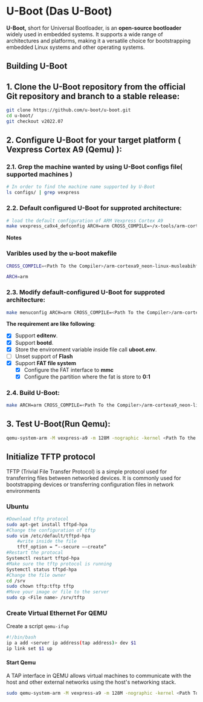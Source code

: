 # U-Boot (Das U-Boot)

**U-Boot,** short for Universal Bootloader, is an **open-source bootloader** widely used in embedded systems. It supports a wide range of architectures and platforms, making it a versatile choice for bootstrapping embedded Linux systems and other operating systems.

## Building U-Boot

## 1. Clone the U-Boot repository from the official Git repository and branch to a stable release:
```bash
git clone https://github.com/u-boot/u-boot.git
cd u-boot/
git checkout v2022.07
```
## 2. Configure U-Boot for your target platform ( Vexpress Cortex A9 (Qemu) ):
### 2.1. Grep the machine wanted by using U-Boot configs file( supported machines )
```bash
# In order to find the machine name supported by U-Boot
ls configs/ | grep vexpress
```
### 2.2. Default configured U-Boot for supproted architecture:
```bash
# load the default configuration of ARM Vexpress Cortex A9
make vexpress_ca9x4_defconfig ARCH=arm CROSS_COMPILE=~/x-tools/arm-cortexa9_neon-linux-musleabihf/bin/arm-cortexa9_neon-linux-musleabihf-
```
**Notes**
### Varibles used by the u-boot makefile
```bash
CROSS_COMPILE=<Path To the Compiler>/arm-cortexa9_neon-linux-musleabihf-

ARCH=arm
```
### 2.3. Modify default-configured U-Boot for supproted architecture:
```bash
make menuconfig ARCH=arm CROSS_COMPILE=<Path To the Compiler>/arm-cortexa9_neon-linux-musleabihf-
```
**The requirement are like following**:

- [x] Support **editenv**.
- [x] Support **bootd**.
- [x] Store the environment variable inside file call **uboot.env**.
- [ ] Unset support of **Flash**
- [x] Support **FAT file system**
  - [x] Configure the FAT interface to **mmc**
  - [x] Configure the partition where the fat is store to **0:1**
  
### 2.4. Build U-Boot:
```bash
make ARCH=arm CROSS_COMPILE=<Path To the Compiler>/arm-cortexa9_neon-linux-musleabihf- -j<Number of cores>
```
## 3. Test U-Boot(Run Qemu):
```bash
qemu-system-arm -M vexpress-a9 -m 128M -nographic -kernel <Path To the u-boot>/u-boot -sd <Path To the sd.img>/sd.img
```

## Initialize TFTP protocol 
TFTP (Trivial File Transfer Protocol) is a simple protocol used for transferring files between networked devices. It is commonly used for bootstrapping devices or transferring configuration files in network environments 

### Ubuntu

```bash
#Download tftp protocol
sudo apt-get install tftpd-hpa
#Change the configuration of tftp
sudo vim /etc/default/tftpd-hpa
	#write inside the file
    tftf_option = “--secure –-create”
#Restart the protocal
Systemctl restart tftpd-hpa
#Make sure the tftp protocol is running
Systemctl status tftpd-hpa
#Change the file owner
cd /srv
sudo chown tftp:tftp tftp 
#Move your image or file to the server
sudo cp <File name> /srv/tftp
```
### Create Virtual Ethernet For QEMU

Create a script `qemu-ifup` 

```bash
#!/bin/bash
ip a add <server ip address(tap address)> dev $1
ip link set $1 up
```
#### Start Qemu

A TAP interface in QEMU allows virtual machines to communicate with the host and other external networks using the host's networking stack.

```bash
sudo qemu-system-arm -M vexpress-a9 -m 128M -nographic -kernel <Path To the u-boot>/u-boot -sd <Path To the sd.img>/sd.img -net tap,script=<Path To the script>/qemu-ifup -net nic
```












  
